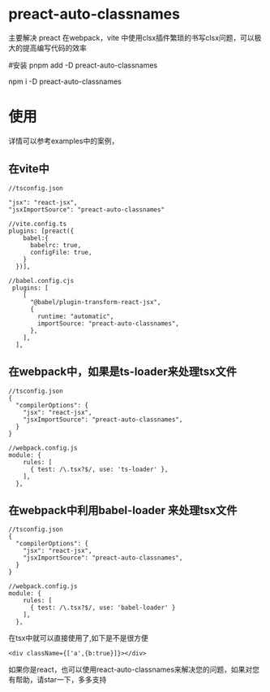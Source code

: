# preact-auto-classnames

主要解决 preact 在webpack，vite 中使用clsx插件繁琐的书写clsx问题，可以极大的提高编写代码的效率

#安装
pnpm add -D preact-auto-classnames

npm i -D preact-auto-classnames

# 使用

详情可以参考examples中的案例，

## 在vite中
```
//tsconfig.json

"jsx": "react-jsx",
"jsxImportSource": "preact-auto-classnames"

//vite.config.ts
plugins: [preact({
    babel:{
      babelrc: true,
      configFile: true,
    }
  })],

//babel.config.cjs
 plugins: [
    [
      "@babel/plugin-transform-react-jsx",
      {
        runtime: "automatic",
        importSource: "preact-auto-classnames",
      },
    ],
  ],

```


## 在webpack中，如果是ts-loader来处理tsx文件

```
//tsconfig.json
{
  "compilerOptions": {
    "jsx": "react-jsx",
    "jsxImportSource": "preact-auto-classnames",
  }
}

//webpack.config.js
module: {
    rules: [
      { test: /\.tsx?$/, use: 'ts-loader' },
    ],
  },
```

## 在webpack中利用babel-loader 来处理tsx文件

```
//tsconfig.json
{
  "compilerOptions": {
    "jsx": "react-jsx",
    "jsxImportSource": "preact-auto-classnames",
  }
}

//webpack.config.js
module: {
    rules: [
      { test: /\.tsx?$/, use: 'babel-loader' }
    ],
  },

```
在tsx中就可以直接使用了,如下是不是很方便

```
<div className={['a',{b:true}]}></div>

```

如果你是react，也可以使用react-auto-classnames来解决您的问题，如果对您有帮助，请star一下，多多支持
